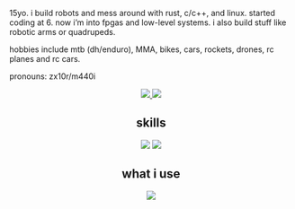 15yo. i build robots and mess around with rust, c/c++, and linux. started coding at 6. now i’m into fpgas and low-level systems. i also build stuff like robotic arms or quadrupeds.

hobbies include mtb (dh/enduro), MMA, bikes, cars, rockets, drones, rc planes and rc cars. 

pronouns: zx10r/m440i

<p align="center">
  <a href="https://github.com/anantnrg/">
    <img src="https://api.githubtrends.io/user/svg/anantnrg/langs?time_range=one_year&theme=dark&loc_metric=changed&include_private=True">
  </a>
  <a href="https://github.com/anantnrg/">
    <img src="https://api.githubtrends.io/user/svg/anantnrg/repos?time_range=one_year&include_private=True&loc_metric=changed&theme=dark">
  </a>
</p>

<h2 align=center>skills</h2>
<p align="center">
  <img src="https://skillicons.dev/icons?i=rust,arduino,c,cpp,linux,lua,md,py,bash,tensorflow,html,css,svelte,tailwind" />
  <img src="https://skillicons.dev/icons?i=ts,js,react,tauri,blender,figma" />
</p>

<h2 align=center>what i use</h2>
<p align="center">
  <img src="https://skillicons.dev/icons?i=linux,neovim,git,github,vscode" />
</p>
